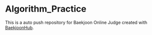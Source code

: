 # Algorithm_Practice
This is a auto push repository for Baekjoon Online Judge created with [BaekjoonHub](https://github.com/BaekjoonHub/BaekjoonHub).
